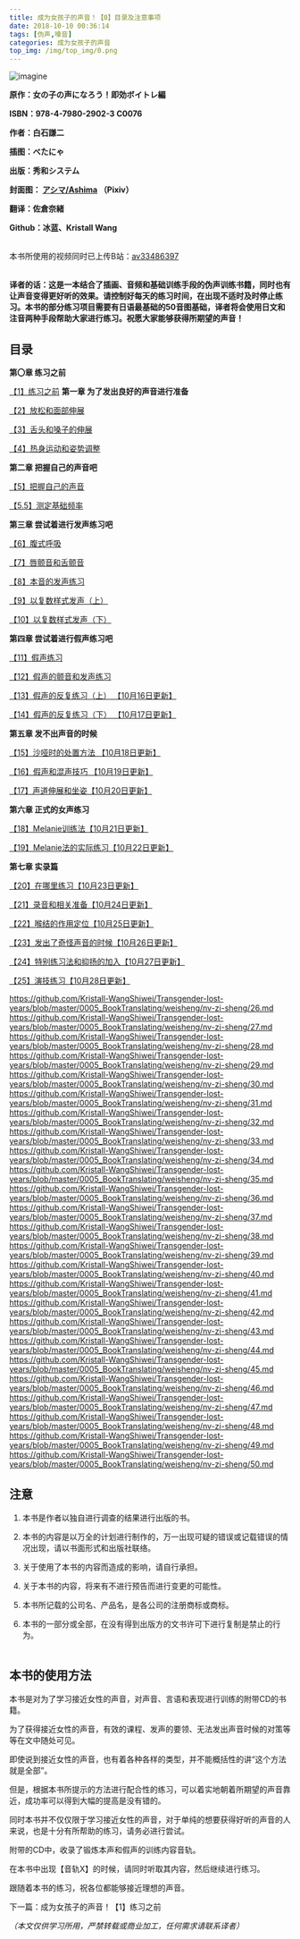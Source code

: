 ```yaml
---
title: 成为女孩子的声音！【0】目录及注意事项
date: 2018-10-10 00:36:14
tags: [伪声,嗓音]
categories: 成为女孩子的声音
top_img: /img/top_img/0.png
---
```

![imagine](https://camo.githubusercontent.com/83b19866db28f9d9d075a79f33d341302fa344ef/68747470733a2f2f706963342e7a68696d672e636f6d2f38302f76322d33386366326165346463623736326439633536376566623266316636333138365f68642e6a7067)   

**原作：女の子の声になろう！即効ボイトレ編**   

**ISBN：978-4-7980-2902-3 C0076**   

**作者：白石謙二**   

**插图：べたにゃ**   

**出版：秀和システム**   

**封面图：
[アシマ/Ashima](https://www.pixiv.net/member.php?id=2642047)
（Pixiv）**   

**翻译：佐倉奈緒**   

**Github：冰蓝、Kristall Wang** <br><br>



本书所使用的视频同时已上传B站：[av33486397](https://www.bilibili.com/video/av33486397) <br><br>


**译者的话：这是一本结合了插画、音频和基础训练手段的伪声训练书籍，同时也有让声音变得更好听的效果。请控制好每天的练习时间，在出现不适时及时停止练习。本书的部分练习项目需要有日语最基础的50音图基础，译者将会使用日文和注音两种手段帮助大家进行练习。祝愿大家能够获得所期望的声音！**


## 目录

**第〇章 练习之前**

[【1】练习之前](https://github.com/Kristall-WangShiwei/Transgender-lost-years/blob/master/0005_BookTranslating/weisheng/nv-zi-sheng/01.md)
**第一章 为了发出良好的声音进行准备**

[【2】放松和面部伸展](https://github.com/Kristall-WangShiwei/Transgender-lost-years/blob/master/0005_BookTranslating/weisheng/nv-zi-sheng/02.md)

[【3】舌头和嗓子的伸展](https://github.com/Kristall-WangShiwei/Transgender-lost-years/blob/master/0005_BookTranslating/weisheng/nv-zi-sheng/03.md)

[【4】热身运动和姿势调整](https://github.com/Kristall-WangShiwei/Transgender-lost-years/blob/master/0005_BookTranslating/weisheng/nv-zi-sheng/04.md)

**第二章 把握自己的声音吧**

[【5】把握自己的声音](https://github.com/Kristall-WangShiwei/Transgender-lost-years/blob/master/0005_BookTranslating/weisheng/nv-zi-sheng/05.0.md)

[【5.5】测定基础频率](https://github.com/Kristall-WangShiwei/Transgender-lost-years/blob/master/0005_BookTranslating/weisheng/nv-zi-sheng/05.5.md)

**第三章 尝试着进行发声练习吧**

[【6】腹式呼吸](https://github.com/Kristall-WangShiwei/Transgender-lost-years/blob/master/0005_BookTranslating/weisheng/nv-zi-sheng/06.md)

[【7】唇颤音和舌颤音](https://github.com/Kristall-WangShiwei/Transgender-lost-years/blob/master/0005_BookTranslating/weisheng/nv-zi-sheng/07.md)

[【8】本音的发声练习](https://github.com/Kristall-WangShiwei/Transgender-lost-years/blob/master/0005_BookTranslating/weisheng/nv-zi-sheng/08.md)

[【9】以复数样式发声（上）](https://github.com/Kristall-WangShiwei/Transgender-lost-years/blob/master/0005_BookTranslating/weisheng/nv-zi-sheng/09.md)

[【10】以复数样式发声（下）](https://github.com/Kristall-WangShiwei/Transgender-lost-years/blob/master/0005_BookTranslating/weisheng/nv-zi-sheng/10.md)

**第四章 尝试着进行假声练习吧**

[【11】假声练习 ](https://github.com/Kristall-WangShiwei/Transgender-lost-years/blob/master/0005_BookTranslating/weisheng/nv-zi-sheng/11.md)

[【12】假声的颤音和发声练习](https://github.com/Kristall-WangShiwei/Transgender-lost-years/blob/master/0005_BookTranslating/weisheng/nv-zi-sheng/12.md)

[【13】假声的反复练习（上） 【10月16日更新】](https://github.com/Kristall-WangShiwei/Transgender-lost-years/blob/master/0005_BookTranslating/weisheng/nv-zi-sheng/13.md)

[【14】假声的反复练习（下） 【10月17日更新】](https://github.com/Kristall-WangShiwei/Transgender-lost-years/blob/master/0005_BookTranslating/weisheng/nv-zi-sheng/14.md)

**第五章 发不出声音的时候**

[【15】沙哑时的处置方法 【10月18日更新】](https://github.com/Kristall-WangShiwei/Transgender-lost-years/blob/master/0005_BookTranslating/weisheng/nv-zi-sheng/15.md)

[【16】假声和混声技巧 【10月19日更新】](https://github.com/Kristall-WangShiwei/Transgender-lost-years/blob/master/0005_BookTranslating/weisheng/nv-zi-sheng/16.md)

[【17】声道伸展和坐姿【10月20日更新】](https://github.com/Kristall-WangShiwei/Transgender-lost-years/blob/master/0005_BookTranslating/weisheng/nv-zi-sheng/17.md)

**第六章 正式的女声练习**

[【18】Melanie训练法【10月21日更新】](https://github.com/Kristall-WangShiwei/Transgender-lost-years/blob/master/0005_BookTranslating/weisheng/nv-zi-sheng/18.md)

[【19】Melanie法的实际练习【10月22日更新】](https://github.com/Kristall-WangShiwei/Transgender-lost-years/blob/master/0005_BookTranslating/weisheng/nv-zi-sheng/19.md)

**第七章 实录篇**

[【20】在哪里练习【10月23日更新】](https://github.com/Kristall-WangShiwei/Transgender-lost-years/blob/master/0005_BookTranslating/weisheng/nv-zi-sheng/20.md)

[【21】录音和相关准备【10月24日更新】](https://github.com/Kristall-WangShiwei/Transgender-lost-years/blob/master/0005_BookTranslating/weisheng/nv-zi-sheng/21.md)

[【22】喉结的作用定位【10月25日更新】](https://github.com/Kristall-WangShiwei/Transgender-lost-years/blob/master/0005_BookTranslating/weisheng/nv-zi-sheng/22.md)

[【23】发出了奇怪声音的时候【10月26日更新】](https://github.com/Kristall-WangShiwei/Transgender-lost-years/blob/master/0005_BookTranslating/weisheng/nv-zi-sheng/23.md)

[【24】特别练习法和抑扬的加入【10月27日更新】](https://github.com/Kristall-WangShiwei/Transgender-lost-years/blob/master/0005_BookTranslating/weisheng/nv-zi-sheng/24.md)

[【25】演技练习【10月28日更新】](https://github.com/Kristall-WangShiwei/Transgender-lost-years/blob/master/0005_BookTranslating/weisheng/nv-zi-sheng/25.md)

https://github.com/Kristall-WangShiwei/Transgender-lost-years/blob/master/0005_BookTranslating/weisheng/nv-zi-sheng/26.md
https://github.com/Kristall-WangShiwei/Transgender-lost-years/blob/master/0005_BookTranslating/weisheng/nv-zi-sheng/27.md
https://github.com/Kristall-WangShiwei/Transgender-lost-years/blob/master/0005_BookTranslating/weisheng/nv-zi-sheng/28.md
https://github.com/Kristall-WangShiwei/Transgender-lost-years/blob/master/0005_BookTranslating/weisheng/nv-zi-sheng/29.md
https://github.com/Kristall-WangShiwei/Transgender-lost-years/blob/master/0005_BookTranslating/weisheng/nv-zi-sheng/30.md
https://github.com/Kristall-WangShiwei/Transgender-lost-years/blob/master/0005_BookTranslating/weisheng/nv-zi-sheng/31.md
https://github.com/Kristall-WangShiwei/Transgender-lost-years/blob/master/0005_BookTranslating/weisheng/nv-zi-sheng/32.md
https://github.com/Kristall-WangShiwei/Transgender-lost-years/blob/master/0005_BookTranslating/weisheng/nv-zi-sheng/33.md
https://github.com/Kristall-WangShiwei/Transgender-lost-years/blob/master/0005_BookTranslating/weisheng/nv-zi-sheng/34.md
https://github.com/Kristall-WangShiwei/Transgender-lost-years/blob/master/0005_BookTranslating/weisheng/nv-zi-sheng/35.md
https://github.com/Kristall-WangShiwei/Transgender-lost-years/blob/master/0005_BookTranslating/weisheng/nv-zi-sheng/36.md
https://github.com/Kristall-WangShiwei/Transgender-lost-years/blob/master/0005_BookTranslating/weisheng/nv-zi-sheng/37.md
https://github.com/Kristall-WangShiwei/Transgender-lost-years/blob/master/0005_BookTranslating/weisheng/nv-zi-sheng/38.md
https://github.com/Kristall-WangShiwei/Transgender-lost-years/blob/master/0005_BookTranslating/weisheng/nv-zi-sheng/39.md
https://github.com/Kristall-WangShiwei/Transgender-lost-years/blob/master/0005_BookTranslating/weisheng/nv-zi-sheng/40.md
https://github.com/Kristall-WangShiwei/Transgender-lost-years/blob/master/0005_BookTranslating/weisheng/nv-zi-sheng/41.md
https://github.com/Kristall-WangShiwei/Transgender-lost-years/blob/master/0005_BookTranslating/weisheng/nv-zi-sheng/42.md
https://github.com/Kristall-WangShiwei/Transgender-lost-years/blob/master/0005_BookTranslating/weisheng/nv-zi-sheng/43.md
https://github.com/Kristall-WangShiwei/Transgender-lost-years/blob/master/0005_BookTranslating/weisheng/nv-zi-sheng/44.md
https://github.com/Kristall-WangShiwei/Transgender-lost-years/blob/master/0005_BookTranslating/weisheng/nv-zi-sheng/45.md
https://github.com/Kristall-WangShiwei/Transgender-lost-years/blob/master/0005_BookTranslating/weisheng/nv-zi-sheng/46.md
https://github.com/Kristall-WangShiwei/Transgender-lost-years/blob/master/0005_BookTranslating/weisheng/nv-zi-sheng/47.md
https://github.com/Kristall-WangShiwei/Transgender-lost-years/blob/master/0005_BookTranslating/weisheng/nv-zi-sheng/48.md
https://github.com/Kristall-WangShiwei/Transgender-lost-years/blob/master/0005_BookTranslating/weisheng/nv-zi-sheng/49.md
https://github.com/Kristall-WangShiwei/Transgender-lost-years/blob/master/0005_BookTranslating/weisheng/nv-zi-sheng/50.md





## 注意

1. 本书是作者以独自进行调查的结果进行出版的书。

2. 本书的内容是以万全的计划进行制作的，万一出现可疑的错误或记载错误的情况出现，请以书面形式和出版社联络。

3. 关于使用了本书的内容而造成的影响，请自行承担。

4. 关于本书的内容，将来有不进行预告而进行变更的可能性。

5. 本书所记载的公司名、产品名，是各公司的注册商标或商标。

6. 本书的一部分或全部，在没有得到出版方的文书许可下进行复制是禁止的行为。<br> <br>


## 本书的使用方法

本书是对为了学习接近女性的声音，对声音、言语和表现进行训练的附带CD的书籍。

为了获得接近女性的声音，有效的课程、发声的要领、无法发出声音时候的对策等等在文中随处可见。



即使说到接近女性的声音，也有着各种各样的类型，并不能概括性的讲“这个方法就是全部”。

但是，根据本书所提示的方法进行配合性的练习，可以着实地朝着所期望的声音靠近，成功率可以得到大幅的提高是没有错的。

同时本书并不仅仅限于学习接近女性的声音，对于单纯的想要获得好听的声音的人来说，也是十分有所帮助的练习，请务必进行尝试。



附带的CD中，收录了锻炼本声和假声的训练内容音轨。

在本书中出现【音轨X】的时候，请同时听取其内容，然后继续进行练习。



跟随着本书的练习，祝各位都能够接近理想的声音。





下一篇：成为女孩子的声音！【1】练习之前

*（本文仅供学习所用，严禁转载或商业加工，任何需求请联系译者）*
